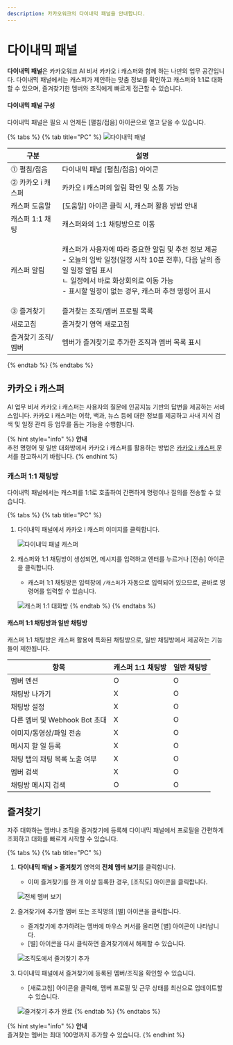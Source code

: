 ```yaml
---
description: 카카오워크의 다이내믹 패널을 안내합니다.
---
```


# 다이내믹 패널

**다이내믹 패널**은 카카오워크 AI 비서 카카오 i 캐스퍼와 함께 하는 나만의 업무 공간입니다. 다이내믹 패널에서는 캐스퍼가 제안하는 맞춤 정보를 확인하고 캐스퍼와 1:1로 대화할 수 있으며, 즐겨찾기한 멤버와 조직에게 빠르게 접근할 수 있습니다.

#### 다이내믹 패널 구성

다이내믹 패널은 필요 시 언제든 \[펼침/접음] 아이콘으로 열고 닫을 수 있습니다.

{% tabs %}
{% tab title="PC" %}
![다이내믹 패널](https://t1.kakaocdn.net/service\_kep\_docpublish/Figma/\[%EC%82%AC%EC%9A%A9%EC%9E%90%20%EA%B0%80%EC%9D%B4%EB%93%9C]%20Kakao%20Work/PC\_%EB%8B%A4%EC%9D%B4%EB%82%98%EB%AF%B9%20%ED%8C%A8%EB%84%90.png)

| 구분           | 설명                                                                                                                                               |
| ------------ | ------------------------------------------------------------------------------------------------------------------------------------------------ |
| ⓵ 펼침/접음      | 다이내믹 패널 \[펼침/접음] 아이콘                                                                                                                             |
| ⓶ 카카오 i 캐스퍼  | 카카오 i 캐스퍼의 알림 확인 및 소통 가능                                                                                                                         |
|    캐스퍼 도움말    | \[도움말] 아이콘 클릭 시, 캐스퍼 활용 방법 안내                                                                                                                    |
|    캐스퍼 1:1 채팅 | 캐스퍼와의 1:1 채팅방으로 이동                                                                                                                               |
|    캐스퍼 알림     | <p>캐스퍼가 사용자에 따라 중요한 알림 및 추천 정보 제공<br>- 오늘의 임박 일정(일정 시작 10분 전후), 다음 날의 종일 일정 알림 표시<br>ㄴ 일정에서 바로 화상회의로 이동 가능<br>- 표시할 일정이 없는 경우, 캐스퍼 추천 명령어 표시</p> |
| ⓷ 즐겨찾기       | 즐겨찾는 조직/멤버 프로필 목록                                                                                                                                |
|    새로고침       | 즐겨찾기 영역 새로고침                                                                                                                                     |
|    즐겨찾기 조직/멤버 | 멤버가 즐겨찾기로 추가한 조직과 멤버 목록 표시                                                                                                                       |
{% endtab %}
{% endtabs %}

## 카카오 i 캐스퍼

AI 업무 비서 카카오 i 캐스퍼는 사용자의 질문에 인공지능 기반의 답변을 제공하는 서비스입니다. 카카오 i 캐스퍼는 어학, 백과, 뉴스 등에 대한 정보를 제공하고 사내 지식 검색 및 일정 관리 등 업무를 돕는 기능을 수행합니다.

{% hint style="info" %}
**안내**\
추천 명령어 및 일반 대화방에서 카카오 i 캐스퍼를 활용하는 방법은 [카카오 i 캐스퍼](kasper.md)[ ](kasper.md)문서를 참고하시기 바랍니다.
{% endhint %}

### 캐스퍼 1:1 채팅방

다이내믹 패널에서는 캐스퍼를 1:1로 호출하여 간편하게 명령이나 질의를 전송할 수 있습니다.

{% tabs %}
{% tab title="PC" %}
1.  다이내믹 패널에서 카카오 i 캐스퍼 이미지를 클릭합니다.

    ![다이내믹 패널 캐스퍼](https://t1.kakaocdn.net/service\_kep\_docpublish/Figma/\[%EC%82%AC%EC%9A%A9%EC%9E%90%20%EA%B0%80%EC%9D%B4%EB%93%9C]%20Kakao%20Work/PC\_%EB%8B%A4%EC%9D%B4%EB%82%98%EB%AF%B9%20%ED%8C%A8%EB%84%90%20\_%20%EC%BA%90%EC%8A%A4%ED%8D%BC.png)
2.  캐스퍼와 1:1 채팅방이 생성되면, 메시지를 입력하고 엔터를 누르거나 \[전송] 아이콘을 클릭합니다.

    * 캐스퍼 1:1 채팅방은 입력창에 `/캐스퍼`가 자동으로 입력되어 있으므로, 곧바로 명령어를 입력할 수 있습니다.

    ![캐스퍼 1:1 대화방](https://t1.kakaocdn.net/service\_kep\_docpublish/Figma/\[%EC%82%AC%EC%9A%A9%EC%9E%90%20%EA%B0%80%EC%9D%B4%EB%93%9C]%20Kakao%20Work/PC\_%EC%BA%90%EC%8A%A4%ED%8D%BC%201\_1%20%EB%8C%80%ED%99%94%EB%B0%A9.png)
{% endtab %}
{% endtabs %}

#### 캐스퍼 1:1 채팅방과 일반 채팅방

캐스퍼 1:1 채팅방은 캐스퍼 활용에 특화된 채팅방으로, 일반 채팅방에서 제공하는 기능들이 제한됩니다.

| 항목                     | 캐스퍼 1:1 채팅방 | 일반 채팅방 |
| ---------------------- | ----------- | ------ |
| 멤버 멘션                  | O           | O      |
| 채팅방 나가기                | X           | O      |
| 채팅방 설정                 | X           | O      |
| 다른 멤버 및 Webhook Bot 초대 | X           | O      |
| 이미지/동영상/파일 전송          | X           | O      |
| 메시지 할 일 등록             | X           | O      |
| 채팅 탭의 채팅 목록 노출 여부      | X           | O      |
| 멤버 검색                  | X           | O      |
| 채팅방 메시지 검색             | O           | O      |

## 즐겨찾기

자주 대화하는 멤버나 조직을 즐겨찾기에 등록해 다이내믹 패널에서 프로필을 간편하게 조회하고 대화를 빠르게 시작할 수 있습니다.

{% tabs %}
{% tab title="PC" %}
1.  **다이내믹 패널 > 즐겨찾기** 영역의 **전체 멤버 보기**를 클릭합니다.

    * 이미 즐겨찾기를 한 개 이상 등록한 경우, \[조직도] 아이콘을 클릭합니다.

    ![전체 멤버 보기](https://t1.kakaocdn.net/service\_kep\_docpublish/Figma/\[%EC%82%AC%EC%9A%A9%EC%9E%90%20%EA%B0%80%EC%9D%B4%EB%93%9C]%20Kakao%20Work/PC\_%EC%A0%84%EC%B2%B4%20%EB%A9%A4%EB%B2%84%20%EB%B3%B4%EA%B8%B0.png)
2.  즐겨찾기에 추가할 멤버 또는 조직명의 \[별] 아이콘을 클릭합니다.

    * 즐겨찾기에 추가하려는 멤버에 마우스 커서를 올리면 \[별] 아이콘이 나타납니다.
    * \[별] 아이콘을 다시 클릭하면 즐겨찾기에서 해제할 수 있습니다.

    ![조직도에서 즐겨찾기 추가](https://t1.kakaocdn.net/service\_kep\_docpublish/Figma/\[%EC%82%AC%EC%9A%A9%EC%9E%90%20%EA%B0%80%EC%9D%B4%EB%93%9C]%20Kakao%20Work/PC\_%EC%A1%B0%EC%A7%81%EB%8F%84%EC%97%90%EC%84%9C%20%EC%A6%90%EA%B2%A8%EC%B0%BE%EA%B8%B0%20%EC%B6%94%EA%B0%80.png)
3.  다이내믹 패널에서 즐겨찾기에 등록된 멤버/조직을 확인할 수 있습니다.

    * \[새로고침] 아이콘을 클릭해, 멤버 프로필 및 근무 상태를 최신으로 업데이트할 수 있습니다.

    ![즐겨찾기 추가 완료](https://t1.kakaocdn.net/service\_kep\_docpublish/Figma/\[%EC%82%AC%EC%9A%A9%EC%9E%90%20%EA%B0%80%EC%9D%B4%EB%93%9C]%20Kakao%20Work/PC\_%EC%A6%90%EA%B2%A8%EC%B0%BE%EA%B8%B0%20%EC%B6%94%EA%B0%80%20%EC%99%84%EB%A3%8C.png)
{% endtab %}
{% endtabs %}

{% hint style="info" %}
**안내**\
즐겨찾는 멤버는 최대 100명까지 추가할 수 있습니다.
{% endhint %}
